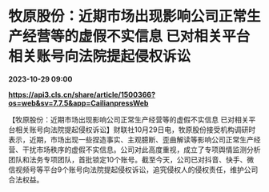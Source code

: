 # 牧原股份：近期市场出现影响公司正常生产经营等的虚假不实信息 已对相关平台相关账号向法院提起侵权诉讼

**2023-10-29 09:00**

**https://api3.cls.cn/share/article/1500366?os=web&sv=7.7.5&app=CailianpressWeb**

【牧原股份：近期市场出现影响公司正常生产经营等的虚假不实信息 已对相关平台相关账号向法院提起侵权诉讼】财联社10月29日电，牧原股份接受机构调研时表示，近期，市场出现一些捏造事实、主观臆断、歪曲解读等影响公司正常生产经营、干扰市场秩序的虚假不实信息。公司对此高度重视，成立了专项舆情监测分析团队和法务专项团队，首批锁定10个账号。截至今天，公司已对抖音、快手、微信视频号等平台9个账号向法院提起侵权诉讼，追究侵权人的侵权责任，维护公司合法权益。